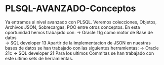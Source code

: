 # PLSQL-AVANZADO-Conceptos
Ya entramos al nivel avanzado con PLSQL. Veremos colecciones, Objetos, Archivos JSON, Sobrecargas, POO entre otros conceptos.
En esta oportunidad hemos trabajado con:
-> Oracle 11g como motor de Base de datos  
-> SQL developer 13
Apartir de la implementacion de JSON en nuestras bases de datos se han trabajado con las siguientes herramientas:
-> Oracle 21c 
-> SQL developer 21
Para los ultimos Commitas se han trabajado con este ultimo sets de herramientas.